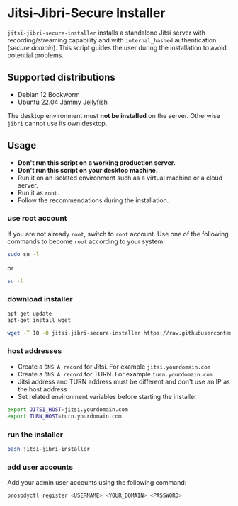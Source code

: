 # Jitsi-Jibri-Secure Installer

`jitsi-jibri-secure-installer` installs a standalone Jitsi server with
recording/streaming capability and with `internal_hashed` authentication
(_secure domain_). This script guides the user during the installation to avoid
potential problems.

## Supported distributions

- Debian 12 Bookworm
- Ubuntu 22.04 Jammy Jellyfish

The desktop environment must **not be installed** on the server. Otherwise
`jibri` cannot use its own desktop.

## Usage

- **Don't run this script on a working production server.**
- **Don't run this script on your desktop machine.**
- Run it on an isolated environment such as a virtual machine or a cloud server.
- Run it as `root`.
- Follow the recommendations during the installation.

### use root account

If you are not already `root`, switch to `root` account. Use one of the
following commands to become `root` according to your system:

```bash
sudo su -l
```

or

```bash
su -l
```

### download installer

```bash
apt-get update
apt-get install wget

wget -T 10 -O jitsi-jibri-secure-installer https://raw.githubusercontent.com/jitsi-contrib/installers/main/jitsi-jibri-secure/jitsi-jibri-secure-installer
```

### host addresses

- Create a `DNS A record` for Jitsi. For example `jitsi.yourdomain.com`
- Create a `DNS A record` for TURN. For example `turn.yourdomain.com`
- Jitsi address and TURN address must be different and don't use an IP as the
  host address
- Set related environment variables before starting the installer

```bash
export JITSI_HOST=jitsi.yourdomain.com
export TURN_HOST=turn.yourdomain.com
```

### run the installer

```bash
bash jitsi-jibri-installer
```

### add user accounts

Add your admin user accounts using the following command:

```bash
prosodyctl register <USERNAME> <YOUR_DOMAIN> <PASSWORD>
```
